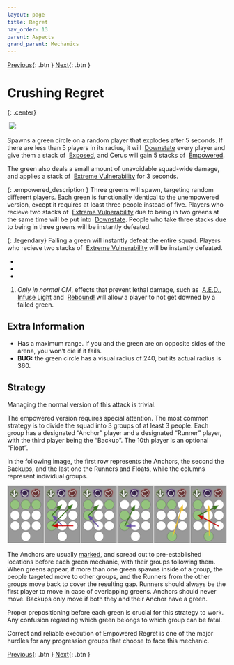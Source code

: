 ```yaml
---
layout: page
title: Regret
nav_order: 13
parent: Aspects
grand_parent: Mechanics
---
```


[Previous](despair.html){: .btn } [Next](rage.html){: .btn }

# Crushing Regret
{: .center}

<img class="divider">

<img class="attack_gif" src="../../images/mechanics/regret.gif">

<img class="divider">

Spawns a green circle on a random player that explodes after 5 seconds. If there are less than 5 players in its radius, it will <img class="inline down"> [Downstate] every player and give them a stack of <img class="inline exposed"> [Exposed], and Cerus will gain 5 stacks of <img class="inline empowered"> [Empowered].

The green also deals a small amount of unavoidable squad-wide damage, and applies a stack of <img class="inline extreme_vulnerability"> [Extreme Vulnerability] for 3 seconds. 

{: .empowered_description }
Three greens will spawn, targeting random different players. Each green is functionally identical to the unempowered version, except it requires at least three people instead of five. Players who recieve two stacks of <img class="inline extreme_vulnerability"> [Extreme Vulnerability] due to being in two greens at the same time will be put into <img class="inline down"> [Downstate]. People who take three stacks due to being in three greens will be instantly defeated.

{: .legendary}
Failing a green will instantly defeat the entire squad. Players who recieve two stacks of <img class="inline extreme_vulnerability"> [Extreme Vulnerability] will be instantly defeated.

<div>
  <ul class="mechtable">
    <li class="table-header">
      <img class="table-img distort">
      <img class="table-img glint_h">
      <img class="table-img feedback">
      <img class="table-img dodge">
      <img class="table-img jump">
      <img class="table-img protection">
      <img class="table-img block">
      <img class="table-img barrier">
    </li>
    <li class="table-row">
      <img class="table-img notok">
      <img class="table-img kinda1">
      <img class="table-img notok">
      <img class="table-img notok">
      <img class="table-img notok">
      <img class="table-img notok">
      <img class="table-img notok">
      <img class="table-img notok">
    </li>
    <li class="emp-row">
      <img class="table-img notok">
      <img class="table-img kinda1">
      <img class="table-img notok">
      <img class="table-img notok">
      <img class="table-img notok">
      <img class="table-img notok">
      <img class="table-img notok">
      <img class="table-img notok">
    </li>
  </ul>
</div>

1. _Only in normal CM_, effects that prevent lethal damage, such as <img class="inline aed"> [A.E.D.](https://wiki.guildwars2.com/wiki/A.E.D.), <img class="inline glint_h"> [Infuse Light](https://wiki.guildwars2.com/wiki/Infuse_Light) and <img class="inline rebound"> [Rebound!](https://wiki.guildwars2.com/wiki/%22Rebound!%22) will allow a player to not get downed by a failed green.

## Extra Information

- Has a maximum range. If you and the green are on opposite sides of the arena, you won’t die if it fails.
- **BUG:** the green circle has a visual radius of 240, but its actual radius is 360.

## Strategy

Managing the normal version of this attack is trivial.

The empowered version requires special attention. The most common strategy is to divide the squad into 3 groups of at least 3 people. Each group has a designated “Anchor” player and a designated “Runner” player, with the third player being the “Backup”. The 10th player is an optional “Float”.

In the following image, the first row represents the Anchors, the second the Backups, and the last one the Runners and Floats, while the columns represent individual groups.

![Green Strategy](../../images/mechanics/green_strat.webp)

The Anchors are usually [marked](https://wiki.guildwars2.com/wiki/Commander#Markers), and spread out to pre-established locations before each green mechanic, with their groups following them. When greens appear, if more than one green spawns inside of a group, the people targeted move to other groups, and the Runners from the other groups move back to cover the resulting gap. Runners should always be the first player to move in case of overlapping greens. Anchors should never move. Backups only move if both they and their Anchor have a green.

Proper prepositioning before each green is crucial for this strategy to work. Any confusion regarding which green belongs to which group can be fatal.

Correct and reliable execution of Empowered Regret is one of the major hurdles for any progression groups that choose to face this mechanic.

[Previous](despair.html){: .btn } [Next](rage.html){: .btn }

[Empowered]: https://wiki.guildwars2.com/wiki/Empowered_(Cerus)
[Exposed]: https://wiki.guildwars2.com/wiki/Exposed
[Extreme Vulnerability]: https://wiki.guildwars2.com/wiki/Extreme_Vulnerability
[Downstate]: https://wiki.guildwars2.com/wiki/Downed